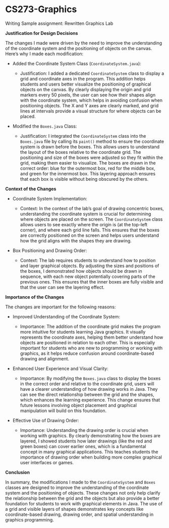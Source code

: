 # CS273-Graphics
Writing Sample assignment: Rewritten Graphics Lab 

**Justification for Design Decisions**

The changes I made were driven by the need to improve the understanding of the coordinate system and the positioning of objects on the canvas. Here’s why I made each modification:

- Added the Coordinate System Class (`CoordinateSystem.java`):
  - Justification: I added a dedicated `CoordinateSystem` class to display a grid and coordinate axes in the program. This addition helps students and users better visualize the positioning of graphical objects on the canvas. By clearly displaying the origin and grid markers every 50 pixels, the user can see how their shapes align with the coordinate system, which helps in avoiding confusion when positioning objects. The X and Y axes are clearly marked, and grid lines at intervals provide a visual structure for where objects can be placed.
  
- Modified the `Boxes.java` Class:
  - Justification: I integrated the `CoordinateSystem` class into the `Boxes.java` file by calling its `paint()` method to ensure the coordinate system is drawn before the boxes. This allows users to understand the layout of the boxes relative to the coordinate grid. The positioning and size of the boxes were adjusted so they fit within the grid, making them easier to visualize. The boxes are drawn in the correct order: blue for the outermost box, red for the middle box, and green for the innermost box. This layering approach ensures that each box is visible without being obscured by the others.

**Context of the Changes**

- Coordinate System Implementation:
  - Context: In the context of the lab’s goal of drawing concentric boxes, understanding the coordinate system is crucial for determining where objects are placed on the screen. The `CoordinateSystem` class allows users to see exactly where the origin is (at the top-left corner), and where each grid line falls. This ensures that the boxes are correctly positioned on the screen and helps users understand how the grid aligns with the shapes they are drawing.

- Box Positioning and Drawing Order:
  - Context: The lab requires students to understand how to position and layer graphical objects. By adjusting the sizes and positions of the boxes, I demonstrated how objects should be drawn in sequence, with each new object potentially covering parts of the previous ones. This ensures that the inner boxes are fully visible and that the user can see the layering effect.

**Importance of the Changes**

The changes are important for the following reasons:

- Improved Understanding of the Coordinate System:
  - Importance: The addition of the coordinate grid makes the program more intuitive for students learning Java graphics. It visually represents the coordinate axes, helping them better understand how objects are positioned in relation to each other. This is especially important for students who are new to programming or working with graphics, as it helps reduce confusion around coordinate-based drawing and alignment.

- Enhanced User Experience and Visual Clarity:
  - Importance: By modifying the `Boxes.java` class to display the boxes in the correct order and relative to the coordinate grid, users will have a clearer understanding of how drawing works in Java. They can see the direct relationship between the grid and the shapes, which enhances the learning experience. This change ensures that future lessons involving object placement and graphical manipulation will build on this foundation.

- Effective Use of Drawing Order:
  - Importance: Understanding the drawing order is crucial when working with graphics. By clearly demonstrating how the boxes are layered, I showed students how later drawings (like the red and green boxes) can cover earlier ones, which is a fundamental concept in many graphical applications. This teaches students the importance of drawing order when building more complex graphical user interfaces or games.

**Conclusion**

In summary, the modifications I made to the `CoordinateSystem` and `Boxes` classes are designed to improve the understanding of the coordinate system and the positioning of objects. These changes not only help clarify the relationship between the grid and the objects but also provide a better foundation for students to work with graphical elements in Java. The use of a grid and visible layers of shapes demonstrates key concepts like coordinate-based drawing, drawing order, and spatial understanding in graphics programming.

